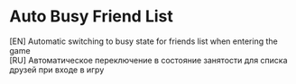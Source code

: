 # Auto Busy Friend List

[EN] Automatic switching to busy state for friends list when entering the game   
[RU] Автоматическое переключение в состояние занятости для списка друзей при входе в игру

